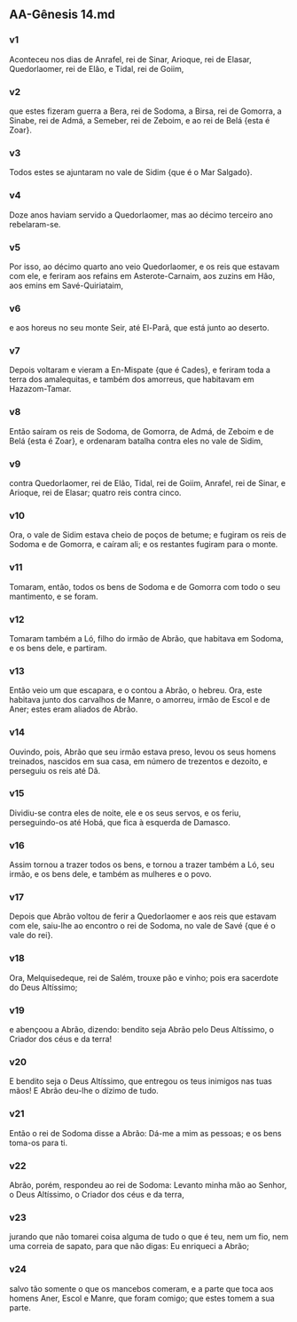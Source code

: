 ## AA-Gênesis 14.md
### v1
 Aconteceu nos dias de Anrafel, rei de Sinar, Arioque, rei de Elasar, Quedorlaomer, rei de Elão, e Tidal, rei de Goiim,
### v2
 que estes fizeram guerra a Bera, rei de Sodoma, a Birsa, rei de Gomorra, a Sinabe, rei de Admá, a Semeber, rei de Zeboim, e ao rei de Belá {esta é Zoar}.
### v3
 Todos estes se ajuntaram no vale de Sidim {que é o Mar Salgado}.
### v4
 Doze anos haviam servido a Quedorlaomer, mas ao décimo terceiro ano rebelaram-se.
### v5
 Por isso, ao décimo quarto ano veio Quedorlaomer, e os reis que estavam com ele, e feriram aos refains em Asterote-Carnaim, aos zuzins em Hão, aos emins em Savé-Quiriataim,
### v6
 e aos horeus no seu monte Seir, até El-Parã, que está junto ao deserto.
### v7
 Depois voltaram e vieram a En-Mispate {que é Cades}, e feriram toda a terra dos amalequitas, e também dos amorreus, que habitavam em Hazazom-Tamar.
### v8
 Então saíram os reis de Sodoma, de Gomorra, de Admá, de Zeboim e de Belá {esta é Zoar}, e ordenaram batalha contra eles no vale de Sidim,
### v9
 contra Quedorlaomer, rei de Elão, Tidal, rei de Goiim, Anrafel, rei de Sinar, e Arioque, rei de Elasar; quatro reis contra cinco.
### v10
 Ora, o vale de Sidim estava cheio de poços de betume; e fugiram os reis de Sodoma e de Gomorra, e caíram ali; e os restantes fugiram para o monte.
### v11
 Tomaram, então, todos os bens de Sodoma e de Gomorra com todo o seu mantimento, e se foram.
### v12
 Tomaram também a Ló, filho do irmão de Abrão, que habitava em Sodoma, e os bens dele, e partiram.
### v13
 Então veio um que escapara, e o contou a Abrão, o hebreu. Ora, este habitava junto dos carvalhos de Manre, o amorreu, irmão de Escol e de Aner; estes eram aliados de Abrão.
### v14
 Ouvindo, pois, Abrão que seu irmão estava preso, levou os seus homens treinados, nascidos em sua casa, em número de trezentos e dezoito, e perseguiu os reis até Dã.
### v15
 Dividiu-se contra eles de noite, ele e os seus servos, e os feriu, perseguindo-os até Hobá, que fica à esquerda de Damasco.
### v16
 Assim tornou a trazer todos os bens, e tornou a trazer também a Ló, seu irmão, e os bens dele, e também as mulheres e o povo.
### v17
 Depois que Abrão voltou de ferir a Quedorlaomer e aos reis que estavam com ele, saiu-lhe ao encontro o rei de Sodoma, no vale de Savé {que é o vale do rei}.
### v18
 Ora, Melquisedeque, rei de Salém, trouxe pão e vinho; pois era sacerdote do Deus Altíssimo;
### v19
 e abençoou a Abrão, dizendo: bendito seja Abrão pelo Deus Altíssimo, o Criador dos céus e da terra!
### v20
 E bendito seja o Deus Altíssimo, que entregou os teus inimigos nas tuas mãos! E Abrão deu-lhe o dízimo de tudo.
### v21
 Então o rei de Sodoma disse a Abrão: Dá-me a mim as pessoas; e os bens toma-os para ti.
### v22
 Abrão, porém, respondeu ao rei de Sodoma: Levanto minha mão ao Senhor, o Deus Altíssimo, o Criador dos céus e da terra,
### v23
 jurando que não tomarei coisa alguma de tudo o que é teu, nem um fio, nem uma correia de sapato, para que não digas: Eu enriqueci a Abrão;
### v24
 salvo tão somente o que os mancebos comeram, e a parte que toca aos homens Aner, Escol e Manre, que foram comigo; que estes tomem a sua parte.
